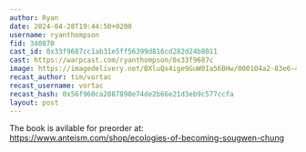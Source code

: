 ```yaml
---
author: Ryan
date: 2024-04-28T19:44:50+0200
username: ryanthompson
fid: 340870
cast_id: 0x33f9687cc1ab31e5ff56399d816cd282d24b8011
cast: https://warpcast.com/ryanthompson/0x33f9687c
image: https://imagedelivery.net/BXluQx4ige9GuW0Ia56BHw/000104a2-83e6-4225-9f86-c8022d8e1000/original
recast_author: tim/vortac
recast_username: vortac
recast_hash: 0x56f960ca2087890e74de2b66e21d3eb9c577ccfa
layout: post
---
```

The book is avilable for preorder at: https://www.anteism.com/shop/ecologies-of-becoming-sougwen-chung  

<img src='https://imagedelivery.net/BXluQx4ige9GuW0Ia56BHw/000104a2-83e6-4225-9f86-c8022d8e1000/original' alt='' referrerpolicy='no-referrer'/>